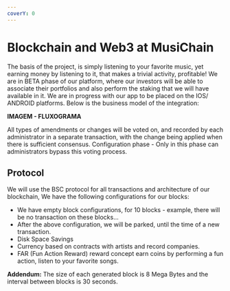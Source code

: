 ```yaml
---
coverY: 0
---
```


# Blockchain and Web3 at MusiChain

The basis of the project, is simply listening to your favorite music, yet earning money by listening to it, that makes a trivial activity, profitable! We are in BETA phase of our platform, where our investors will be able to associate their portfolios and also perform the staking that we will have available in it. We are in progress with our app to be placed on the IOS/ ANDROID platforms. Below is the business model of the integration:

**IMAGEM -  FLUXOGRAMA**

All types of amendments or changes will be voted on, and recorded by each administrator in a separate transaction, with the change being applied when there is sufficient consensus. Configuration phase - Only in this phase can administrators bypass this voting process.

## Protocol

We will use the BSC protocol for all transactions and architecture of our blockchain, We have the following configurations for our blocks:

* We have empty block configurations, for 10 blocks - example, there will be no transaction on these blocks...
* After the above configuration, we will be parked, until the time of a new transaction.
* Disk Space Savings
* Currency based on contracts with artists and record companies.
* FAR (Fun Action Reward) reward concept earn coins by performing a fun action, listen to your favorite songs.

**Addendum:** The size of each generated block is 8 Mega Bytes and the interval between blocks is 30 seconds.
